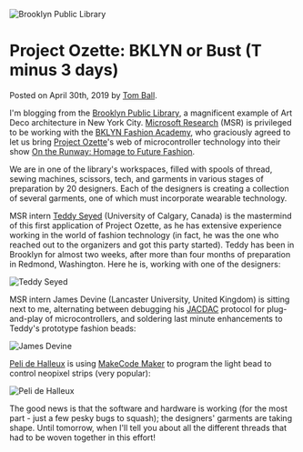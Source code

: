 ![Brooklyn Public Library](/static/blog/ozette/bklyn_pub_lib.jpg)

# Project Ozette: BKLYN or Bust (T minus 3 days)

Posted on April 30th, 2019 by [Tom Ball](https://www.microsoft.com/en-us/research/people/tball/).

I'm blogging from the [Brooklyn Public Library](https://www.bklynlibrary.org/locations/central), a magnificent example of Art Deco architecture in New York City. [Microsoft Research](https://research.microsoft.com) (MSR) is privileged to be working with the [BKLYN Fashion Academy](https://www.bklynlibrary.org/bklyn-fashion-academy), who graciously agreed to let us bring [Project Ozette](/blog/ozette/ozette.md)'s web of microcontroller technology into their show [On the Runway: Homage to Future Fashion](https://bfahomagetofuturefashion.eventbrite.com/).

We are in one of the library's workspaces, filled with spools of thread, sewing machines, scissors, tech, and garments in various stages of preparation by 20 designers.
Each of the designers is creating a collection of several garments, one of which must incorporate wearable technology. 

MSR intern [Teddy Seyed](http://teddyseyed.com/) (University of Calgary, Canada) is the mastermind of this
first application of Project Ozette, as he has extensive experience working in the world of fashion technology (in fact, he was the one who reached out to the organizers and got this party started).
Teddy has been in Brooklyn for almost two weeks, after more than four months of preparation in Redmond, Washington. Here he is, working with one of the designers:

![Teddy Seyed](/static/blog/ozette/seyed.jpg)

MSR intern James Devine (Lancaster University, United Kingdom) is sitting next to me, alternating between
debugging his [JACDAC](https://jacdac.org) protocol for plug-and-play of microcontrollers, and soldering last minute enhancements to Teddy's prototype fashion beads:

![James Devine](/static/blog/ozette/devine.jpg)

[Peli de Halleux](https://www.microsoft.com/en-us/research/people/jhalleux/) is using [MakeCode Maker](https:maker.makecode.com) to program the light bead to control neopixel strips (very popular):

![Peli de Halleux](/static/blog/ozette/dehalleux.jpg)

The good news is that the software and hardware is working (for the most part - just a few pesky bugs to squash); the designers' garments are taking shape. Until tomorrow, when I'll tell you about all the different threads that had to be woven together in this effort!
